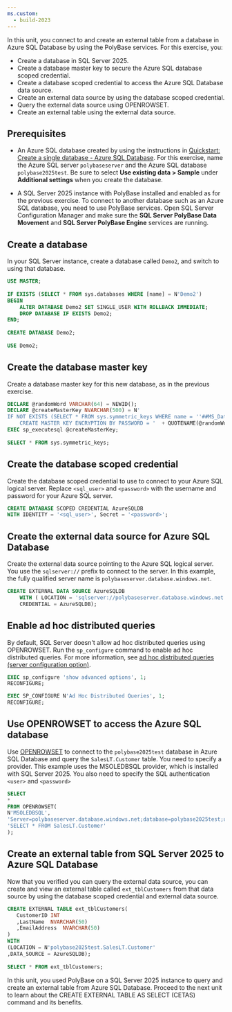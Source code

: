 ```yaml
---
ms.custom:
  - build-2023
---
```

In this unit, you connect to and create an external table from a database in Azure SQL Database by using the PolyBase services. For this exercise, you:

- Create a database in SQL Server 2025.
- Create a database master key to secure the Azure SQL database scoped credential.
- Create a database scoped credential to access the Azure SQL Database data source.
- Create an external data source by using the database scoped credential.
- Query the external data source using OPENROWSET.
- Create an external table using the external data source.

## Prerequisites

- An Azure SQL database created by using the instructions in [Quickstart: Create a single database - Azure SQL Database](/azure/azure-sql/database/single-database-create-quickstart). For this exercise, name the Azure SQL server `polybaseserver` and the Azure SQL database `polybase2025test`. Be sure to select **Use existing data > Sample** under **Additional settings** when you create the database.

- A SQL Server 2025 instance with PolyBase installed and enabled as for the previous exercise. To connect to another database such as an Azure SQL database, you need to use PolyBase services. Open SQL Server Configuration Manager and make sure the **SQL Server PolyBase Data Movement** and **SQL Server PolyBase Engine** services are running.

## Create a database

In your SQL Server instance, create a database called `Demo2`, and switch to using that database.

```sql
USE MASTER;
 
IF EXISTS (SELECT * FROM sys.databases WHERE [name] = N'Demo2')
BEGIN
    ALTER DATABASE Demo2 SET SINGLE_USER WITH ROLLBACK IMMEDIATE;
    DROP DATABASE IF EXISTS Demo2;
END;
 
CREATE DATABASE Demo2;
 
USE Demo2;
```

## Create the database master key

Create a database master key for this new database, as in the previous exercise.

```sql
DECLARE @randomWord VARCHAR(64) = NEWID();
DECLARE @createMasterKey NVARCHAR(500) = N'
IF NOT EXISTS (SELECT * FROM sys.symmetric_keys WHERE name = ''##MS_DatabaseMasterKey##'')
    CREATE MASTER KEY ENCRYPTION BY PASSWORD = '  + QUOTENAME(@randomWord, '''')
EXEC sp_executesql @createMasterKey;
 
SELECT * FROM sys.symmetric_keys;
```

## Create the database scoped credential

Create the database scoped credential to use to connect to your Azure SQL logical server. Replace `<sql_user>` and `<password>` with the username and password for your Azure SQL server.

```sql
CREATE DATABASE SCOPED CREDENTIAL AzureSQLDB
WITH IDENTITY = '<sql_user>', Secret = '<password>';
```

## Create the external data source for Azure SQL Database

Create the external data source pointing to the Azure SQL logical server. You use the `sqlserver://` prefix to connect to the server. In this example, the fully qualified server name is `polybaseserver.database.windows.net`.

```sql
CREATE EXTERNAL DATA SOURCE AzureSQLDB
    WITH ( LOCATION = 'sqlserver://polybaseserver.database.windows.net',
    CREDENTIAL = AzureSQLDB);
```

## Enable ad hoc distributed queries

By default, SQL Server doesn't allow ad hoc distributed queries using OPENROWSET. Run the `sp_configure` command to enable ad hoc distributed queries. For more information, see [ad hoc distributed queries (server configuration option)](/sql/database-engine/configure-windows/ad-hoc-distributed-queries-server-configuration-option).

```sql
EXEC sp_configure 'show advanced options', 1;
RECONFIGURE;

EXEC SP_CONFIGURE N'Ad Hoc Distributed Queries', 1;
RECONFIGURE;
```

## Use OPENROWSET to access the Azure SQL database

Use [OPENROWSET](/sql/t-sql/functions/openrowset-transact-sql) to connect to the `polybase2025test` database in Azure SQL Database and query the `SalesLT.Customer` table. You need to specify a provider. This example uses the MSOLEDBSQL provider, which is installed with SQL Server 2025. You also need to specify the SQL authentication `<user>` and `<password>`

```sql
SELECT
*
FROM OPENROWSET(
N'MSOLEDBSQL',
'Server=polybaseserver.database.windows.net;database=polybase2025test;uid=<user>;pwd=<password>',
'SELECT * FROM SalesLT.Customer'
);
```

## Create an external table from SQL Server 2025 to Azure SQL Database

Now that you verified you can query the external data source, you can create and view an external table called `ext_tblCustomers` from that data source by using the database scoped credential and external data source.

```sql
CREATE EXTERNAL TABLE ext_tblCustomers(
   CustomerID INT
   ,LastName  NVARCHAR(50)
   ,EmailAddress  NVARCHAR(50)
)
WITH 
(LOCATION = N'polybase2025test.SalesLT.Customer'
,DATA_SOURCE = AzureSQLDB);
 
SELECT * FROM ext_tblCustomers;
```

In this unit, you used PolyBase on a SQL Server 2025 instance to query and create an external table from Azure SQL Database. Proceed to the next unit to learn about the CREATE EXTERNAL TABLE AS SELECT (CETAS) command and its benefits.
